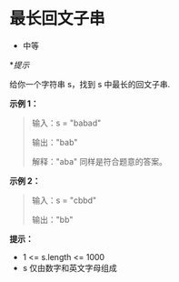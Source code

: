 # 最长回文子串
- 中等

**提示*

给你一个字符串 s，找到 s 中最长的回文子串.

 

**示例 1：**

> 输入：s = "babad"
> 
> 输出："bab"
> 
> 解释："aba" 同样是符合题意的答案。
> 
**示例 2：**

> 输入：s = "cbbd"
> 
> 输出："bb"
 

**提示：**

- 1 <= s.length <= 1000
- s 仅由数字和英文字母组成